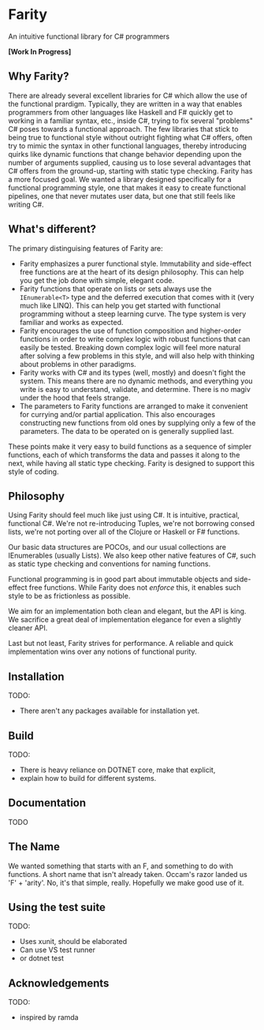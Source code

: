 # Farity
An intuitive functional library for C# programmers

**[Work In Progress]**

## Why Farity?

There are already several excellent libraries for C# which allow the use of the functional prardigm. Typically, they are written in a way that enables programmers from other languages like Haskell and F# quickly get to working in a familiar syntax, etc., inside C#, trying to fix several "problems" C# poses towards a functional approach. The few libraries that stick to being true to functional style without outright fighting what C# offers, often try to mimic the syntax in other functional languages, thereby introducing quirks like dynamic functions that change behavior depending upon the number of arguments supplied, causing us to lose several advantages that C# offers from the ground-up, starting with static type checking. Farity has a more focused goal. We wanted a library designed specifically for a functional programming style, one that makes it easy to create functional pipelines, one that never mutates user data, but one that still feels like writing C#.

## What's different?

The primary distinguising features of Farity are:

* Farity emphasizes a purer functional style. Immutability and side-effect free functions are at the heart of its design philosophy. This can help you get the job done with simple, elegant code.
* Farity functions that operate on lists or sets always use the `IEnumerable<T>` type and the deferred execution that comes with it (very much like LINQ). This can help you get started with functional programming without a steep learning curve. The type system is very familiar and works as expected.
* Farity encourages the use of function composition and higher-order functions in order to write complex logic with robust functions that can easily be tested. Breaking down complex logic will feel more natural after solving a few problems in this style, and will also help with thinking about problems in other paradigms.
* Farity works with C# and its types (well, mostly) and doesn't fight the system. This means there are no dynamic methods, and everything you write is easy to understand, validate, and determine. There is no magiv under the hood that feels strange.
* The parameters to Farity functions are arranged to make it convenient for currying and/or partial application. This also encourages constructing new functions from old ones by supplying only a few of the parameters. The data to be operated on is generally supplied last.

These points make it very easy to build functions as a sequence of simpler functions, each of which transforms the data and passes it along to the next, while having all static type checking. Farity is designed to support this style of coding.

## Philosophy

Using Farity should feel much like just using C#. It is intuitive, practical, functional C#. We're not re-introducing Tuples, we're not borrowing consed lists, we're not porting over all of the Clojure or Haskell or F# functions.

Our basic data structures are POCOs, and our usual collections are IEnumerables (usually Lists). We also keep other native features of C#, such as static type checking and conventions for naming functions.

Functional programming is in good part about immutable objects and side-effect free functions. While Farity does not _enforce_ this, it enables such style to be as frictionless as possible.

We aim for an implementation both clean and elegant, but the API is king. We sacrifice a great deal of implementation elegance for even a slightly cleaner API.

Last but not least, Farity strives for performance. A reliable and quick implementation wins over any notions of functional purity.

## Installation

TODO:

* There aren't any packages available for installation yet.

## Build

TODO:

* There is heavy reliance on DOTNET core, make that explicit,
* explain how to build for different systems.

## Documentation

TODO

## The Name

We wanted something that starts with an F, and something to do with functions.
A short name that isn't already taken. Occam's razor landed us 'F' + 'arity'.
No, it's that simple, really. Hopefully we make good use of it.

## Using the test suite

TODO:

* Uses xunit, should be elaborated
* Can use VS test runner
* or dotnet test

## Acknowledgements

TODO:

* inspired by ramda
